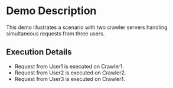 # Demo Description

This demo illustrates a scenario with two crawler servers handling simultaneous requests from three users.

## Execution Details

*   Request from User1 is executed on Crawler1.
*   Request from User2 is executed on Crawler2.
*   Request from User3 is executed on Crawler1.
